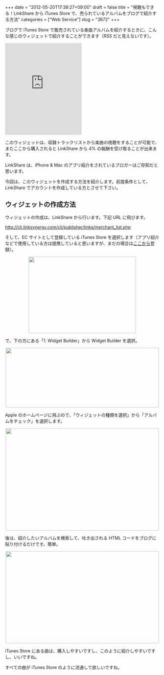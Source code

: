 +++
date = "2012-05-20T17:38:27+09:00"
draft = false
title = "視聴もできる！LinkShare から iTunes Store で、売られているアルバムをブログで紹介する方法"
categories = ["Web Service"]
slug = "3872"
+++

ブログで iTunes Store で販売されている楽曲アルバムを紹介するときに、こんな感じのウィジェットで紹介することができます（RSS だと見えないです）。

<iframe src="http://widgets.itunes.apple.com/itunes.html?wtype=2&app_id=495097652&country=jp&partnerId=30&affiliate_id=http%3A%2F%2Fclick.linksynergy.com%2Ffs-bin%2Fstat%3Fid%3DrUbhl21yTzg%26offerid%3D94348%26type%3D3%26subid%3D0%26tmpid%3D2192%26RD_PARM1%3D" frameborder=0 style="overflow-x:hidden;overflow-y:hidden;width:250px;height:300px;border:0px" ></iframe>

このウィジェットは、収録トラックリストから楽曲の視聴をすることが可能で、またここから購入されると LinkShare から 4% の報酬を受け取ることが出来ます。

LinkShare は、iPhone & Mac のアプリ紹介をされているブロガーはご存知だと思います。

今回は、このウィジェットを作成する方法を紹介します。前提条件として、LinkShare でアカウントを作成している方とさせて下さい。

<h2>ウィジェットの作成方法</h2>

ウィジェットの作成は、LinkShare から行います。下記 URL に飛びます。

<a href="http://cli.linksynergy.com/cli/publisher/links/merchant_list.php" target="_blank">http://cli.linksynergy.com/cli/publisher/links/merchant_list.php</a>

そして、EC サイトとして登録している iTunes Store を選択します（アプリ紹介などで使用している方は提携していると思いますが、まだの場合は<a href="http://cli.linksynergy.com/cli/publisher/programs/advertiser_detail.php?oid=94348&mid=13894&offerNid=11&controls=1:1:0:1:1:0&word=itunes%20store&exactMatch=0" target="_blank">ここから</a>登録）。

<img style="display:block; margin-left:auto; margin-right:auto;" src="/images/2012/05/3872_1.png" border="0" width="350" height="250" />

で、下の方にある「1. Widget Builder」から Widget Builder を選択。

<img style="display:block; margin-left:auto; margin-right:auto;" src="/images/2012/05/3872_2.png" border="0" width="500" height="195" />

Apple のホームページに飛ぶので、「ウィジェットの種類を選択」から「アルバムをチェック」を選択します。

<img style="display:block; margin-left:auto; margin-right:auto;" src="/images/2012/05/3872_3.png" border="0" width="500" height="334" />

後は、紹介したいアルバムを検索して、吐き出される HTML コードをブログに貼り付けるだけです。簡単。

<img style="display:block; margin-left:auto; margin-right:auto;" src="/images/2012/05/3872_4.png" border="0" width="500" height="301" />

iTunes Store にある曲は、購入しやすいですし、このように紹介しやすいですし、いいですね。

すべての曲が iTunes Store のように流通して欲しいですね。
